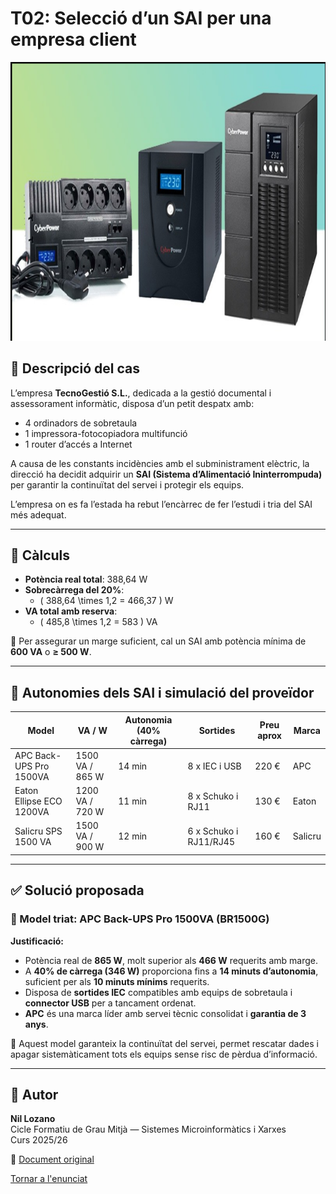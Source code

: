 # T02: Selecció d’un SAI per una empresa client
![Imatge dels SAI](img/T02.imatge.png)
## 🏢 Descripció del cas

L’empresa **TecnoGestió S.L.**, dedicada a la gestió documental i assessorament informàtic, disposa d’un petit despatx amb:

- 4 ordinadors de sobretaula
- 1 impressora-fotocopiadora multifunció
- 1 router d’accés a Internet

A causa de les constants incidències amb el subministrament elèctric, la direcció ha decidit adquirir un **SAI (Sistema d’Alimentació Ininterrompuda)** per garantir la continuïtat del servei i protegir els equips.

L’empresa on es fa l’estada ha rebut l’encàrrec de fer l’estudi i tria del SAI més adequat.

---

## 📐 Càlculs

- **Potència real total**: 388,64 W  
- **Sobrecàrrega del 20%**:  
  - \( 388,64 \times 1,2 = 466,37 \) W  
- **VA total amb reserva**:  
  - \( 485,8 \times 1,2 = 583 \) VA  

🔎 Per assegurar un marge suficient, cal un SAI amb potència mínima de **600 VA** o **≥ 500 W**.

---

## 🔋 Autonomies dels SAI i simulació del proveïdor

| Model                          | VA / W         | Autonomia (40% càrrega) | Sortides               | Preu aprox | Marca    |
|-------------------------------|----------------|--------------------------|------------------------|------------|----------|
| APC Back-UPS Pro 1500VA       | 1500 VA / 865 W| 14 min                   | 8 x IEC i USB          | 220 €      | APC      |
| Eaton Ellipse ECO 1200VA      | 1200 VA / 720 W| 11 min                   | 8 x Schuko i RJ11      | 130 €      | Eaton    |
| Salicru SPS 1500 VA           | 1500 VA / 900 W| 12 min                   | 6 x Schuko i RJ11/RJ45 | 160 €      | Salicru  |

---

## ✅ Solució proposada

### 🔧 Model triat: **APC Back-UPS Pro 1500VA (BR1500G)**

**Justificació:**

- Potència real de **865 W**, molt superior als **466 W** requerits amb marge.
- A **40% de càrrega (346 W)** proporciona fins a **14 minuts d’autonomia**, suficient per als **10 minuts mínims** requerits.
- Disposa de **sortides IEC** compatibles amb equips de sobretaula i **connector USB** per a tancament ordenat.
- **APC** és una marca líder amb servei tècnic consolidat i **garantia de 3 anys**.

📌 Aquest model garanteix la continuïtat del servei, permet rescatar dades i apagar sistemàticament tots els equips sense risc de pèrdua d’informació.

---

## 👤 Autor

**Nil Lozano**  
Cicle Formatiu de Grau Mitjà — Sistemes Microinformàtics i Xarxes  
Curs 2025/26

🔗 [Document original](https://docs.google.com/document/d/1BL4O1KotV4UR_P5rjN74C6-fLpEkKJ0FNRRUhrEge48/edit?usp=sharing)

[Tornar a l'enunciat](README.md)
